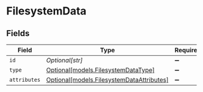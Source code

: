 # FilesystemData


## Fields

| Field                                                                              | Type                                                                               | Required                                                                           | Description                                                                        |
| ---------------------------------------------------------------------------------- | ---------------------------------------------------------------------------------- | ---------------------------------------------------------------------------------- | ---------------------------------------------------------------------------------- |
| `id`                                                                               | *Optional[str]*                                                                    | :heavy_minus_sign:                                                                 | N/A                                                                                |
| `type`                                                                             | [Optional[models.FilesystemDataType]](../models/filesystemdatatype.md)             | :heavy_minus_sign:                                                                 | N/A                                                                                |
| `attributes`                                                                       | [Optional[models.FilesystemDataAttributes]](../models/filesystemdataattributes.md) | :heavy_minus_sign:                                                                 | N/A                                                                                |